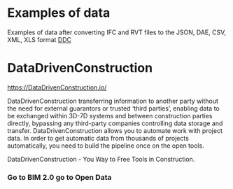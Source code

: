 
# Examples of data 

Examples of data after converting IFC and RVT files to the JSON, DAE, CSV, XML, XLS format
[DDC](https://datadrivenconstruction.io/wp-content/uploads/2024/08/DDC-BIMTage.png)


# DataDrivenConstruction

https://DataDrivenConstruction.io/

DataDrivenConstruction transferring information to another party without the need for external guarantors or trusted ‘third parties’, enabling data to be exchanged within 3D-7D systems and between construction parties directly, bypassing any third-party companies controlling data storage and transfer. DataDrivenConstruction allows you to automate work with project data. In order to get automatic data from thousands of projects automatically, you need to build the pipeline once on the open tools.

DataDrivenConstruction - You Way to Free Tools in Construction.

### Go to  BIM 2.0  go to  Open Data
